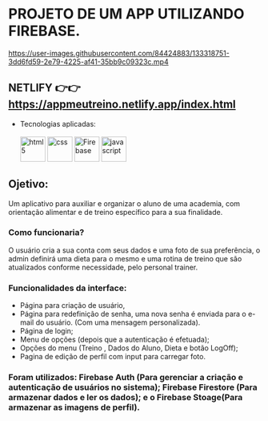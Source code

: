 # PROJETO DE UM APP UTILIZANDO FIREBASE.



https://user-images.githubusercontent.com/84424883/133318751-3dd6fd59-2e79-4225-af41-35bb9c09323c.mp4



## NETLIFY 👉👉 https://appmeutreino.netlify.app/index.html

- Tecnologias aplicadas:<br><br>
          <img src="https://cdn.iconscout.com/icon/free/png-64/html5-2038876-1720089.png" alt="html5" width="50px" height="50px" >
         <img src="https://cdn.jsdelivr.net/gh/devicons/devicon/icons/css3/css3-original-wordmark.svg" alt="css" width="50px" height="50px" >
        <img src="https://cdn.jsdelivr.net/gh/devicons/devicon/icons/firebase/firebase-plain-wordmark.svg" alt="Firebase" width="50px" height="50px" >
        <img src="https://cdn.iconscout.com/icon/free/png-256/javascript-2752148-2284965.png" alt="javascript" width="50px" height="50px" >
        


## Ojetivo:

Um aplicativo para auxiliar e organizar o aluno de uma academia, com orientação alimentar e de treino específico para a sua finalidade.

### Como funcionaria?

O usuário cria a sua conta com seus dados e uma foto de sua preferência, o admin definirá uma dieta para o mesmo e uma rotina de treino que são atualizados conforme necessidade,
pelo personal trainer.

### Funcionalidades da interface:

- Página para criação de usuário,
- Página para redefinição de senha, uma nova senha é enviada para o e-mail do usuário. (Com uma mensagem personalizada).
- Página de login;
- Menu de opções (depois que a autenticação é efetuada);
- Opções do menu (Treino , Dados do Aluno, Dieta e botão LogOff);
- Pagina de edição de perfil com input para carregar foto.

### Foram utilizados: Firebase Auth (Para gerenciar a criação e autenticação de usuários no sistema); Firebase Firestore (Para armazenar dados e ler os dados); e o Firebase Stoage(Para armazenar as imagens de perfil).



